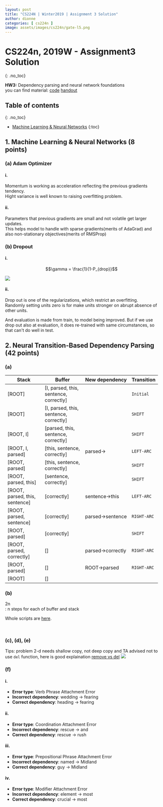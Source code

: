 ```yaml
---
layout: post
title: "CS224N | Winter2019 | Assignment 3 Solution"
author: dionne
categories: [ cs224n ]
image: assets/images/cs224n/gate-l5.png
---
```


# CS224n, 2019W - Assignment3 Solution
{: .no_toc}

**HW3:** Dependency parsing and neural network foundations<br/> you can find material: [code](https://web.stanford.edu/class/archive/cs/cs224n/cs224n.1194/assignments/a3.zip) [handout](https://web.stanford.edu/class/archive/cs/cs224n/cs224n.1194/assignments/a3.pdf)

## Table of contents
{: .no_toc}

- [Machine Learning & Neural Networks](#1\.-machine-learning-&-neural-networks)
{:toc}

## 1. Machine Learning & Neural Networks (8 points)

### (a) Adam Optimizer

#### i. 

Momentum is working as acceleration reflecting the previous gradients tendency.<br/>
Hight variance is well known to raising overfitting problem.

#### ii.

Parameters that previous gradients are small and not volatile get larger updates.<br/>
This helps model to handle with sparse gradients(merits of AdaGrad) and also non-stationary objectives(merits of RMSProp)

### (b) Dropout

#### i.

$$\gamma = \frac{1}{1-P_{drop}}$$

![](/assets/images/cs224n/a3-1-b.jpeg)

#### ii.

Drop out is one of the regularizations, which restrict an overfitting. Randomly setting units zero is for make units stronger on abrupt absence of other units.

And evaluation is made from train, to model being improved. But if we use drop out also at evaluation, it does re-trained with same circumstances, so that can't do well in test.


## 2. Neural Transition-Based Dependency Parsing (42 points)

### (a)


|Stack|Buffer|New dependency|Transition|
|-|-|-|-|
|[ROOT]|[I, parsed, this, sentence, correctly]||`Initial`|
|[ROOT]|[I, parsed, this, sentence, correctly]||`SHIFT`|
|[ROOT, I]|[parsed, this, sentence, correctly]||`SHIFT`|
|[ROOT, I, parsed]|[this, sentence, correctly]|parsed$\rightarrow$|`LEFT-ARC`|
|[ROOT, parsed]|[this, sentence, correctly]||`SHIFT`|
|[ROOT, parsed, this]|[sentence, correctly]||`SHIFT`|
|[ROOT, parsed, this, sentence]|[correctly]|sentence$\rightarrow$this|`LEFT-ARC`|
|[ROOT, parsed, sentence]|[correctly]|parsed$\rightarrow$sentence|`RIGHT-ARC`|
|[ROOT, parsed]|[correctly]||`SHIFT`|
|[ROOT, parsed, correctly]|[]|parsed$\rightarrow$correctly|`RIGHT-ARC`|
|[ROOT, parsed]|[]|ROOT$\rightarrow$parsed|`RIGHT-ARC`|
|[ROOT]|[]||


### (b)

2n<br/>
: n steps for each of buffer and stack

Whole scripts are [here](https://github.com/SpellOnYou/10000-days-of-code/tree/master/cs224n-hw/a3).

<br/>



### (c), (d), (e)

<script src="https://gist.github.com/SpellOnYou/52755d046fc8be9aa2ac2a127ab5fe3c.js"></script>

Tips: problem 2-d needs shallow copy, not deep copy and TA advised not to use `del` function, here is good explaination [remove vs del](https://stackoverflow.com/a/45572488/7934832)
![](/assets/images/cs224n/a3.png)

### (f)

#### i.

- **Error type**: Verb Phrase Attachment Error
- **Incorrect dependency**: wedding → fearing
- **Correct dependency**: heading → fearing

#### ii.

- **Error type**: Coordination Attachment Error
- **Incorrect dependency**:  rescue → and
- **Correct dependency**: rescue → rush

#### iii.

- **Error type**: Prepositional Phrase Attachment Error
- **Incorrect dependency**:  named → Midland
- **Correct dependency**: guy → Midland

#### iv.

- **Error type**: Modifier Attachment Error
- **Incorrect dependency**: element → most
- **Correct dependency**: crucial → most
